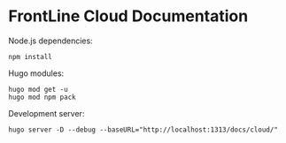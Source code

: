# FrontLine Cloud Documentation

Node.js dependencies:

```
npm install
```

Hugo modules:

```
hugo mod get -u 
hugo mod npm pack
```

Development server:

```
hugo server -D --debug --baseURL="http://localhost:1313/docs/cloud/"
```
